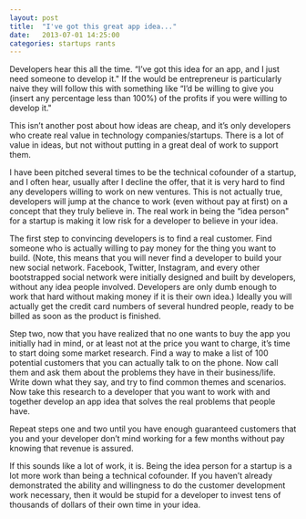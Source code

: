```yaml
---
layout: post
title:  "I've got this great app idea..."
date:   2013-07-01 14:25:00
categories: startups rants
---
```


Developers hear this all the time. “I’ve got this idea for an app, and I just need someone to develop it." If the would be entrepreneur is particularly naive they will follow this with something like “I’d be willing to give you (insert any percentage less than 100%) of the profits if you were willing to develop it." 

This isn’t another post about how ideas are cheap, and it’s only developers who create real value in technology companies/startups. There is a lot of value in ideas, but not without putting in a great deal of work to support them. 

I have been pitched several times to be the technical cofounder of a startup, and I often hear, usually after I decline the offer, that it is very hard to find any developers willing to work on new ventures. This is not actually true, developers will jump at the chance to work (even without pay at first) on a concept that they truly believe in. The real work in being the “idea person" for a startup is making it low risk for a developer to believe in your idea. 

The first step to convincing developers is to find a real customer. Find someone who is actually willing to pay money for the thing you want to build. (Note, this means that you will never find a developer to build your new social network. Facebook, Twitter, Instagram, and every other bootstrapped social network were initially designed and built by developers, without any idea people involved. Developers are only dumb enough to work that hard without making money if it is their own idea.) Ideally you will actually get the credit card numbers of several hundred people, ready to be billed as soon as the product is finished. 

Step two, now that you have realized that no one wants to buy the app you initially had in mind, or at least not at the price you want to charge, it’s time to start doing some market research. Find a way to make a list of 100 potential customers that you can actually talk to on the phone. Now call them and ask them about the problems they have in their business/life. Write down what they say, and try to find common themes and scenarios. Now take this research to a developer that you want to work with and together develop an app idea that solves the real problems that people have. 

Repeat steps one and two until you have enough guaranteed customers that you and your developer don’t mind working for a few months without pay knowing that revenue is assured. 

If this sounds like a lot of work, it is. Being the idea person for a startup is a lot more work than being a technical cofounder. If you haven’t already demonstrated the ability and willingness to do the customer development work necessary, then it would be stupid for a developer to invest tens of thousands of dollars of their own time in your idea.
